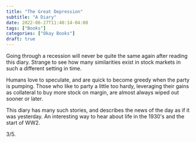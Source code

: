 ```yaml
---
title: "The Great Depression"
subtitle: "A Diary"
date: 2022-06-27T11:40:14-04:00
tags: ["Books"]
categories: ["Okay Books"]
draft: true
---
```


Going through a recession will never be quite the same again after reading this diary. Strange to see how many similarities exist in stock markets in such a different setting in time.

Humans love to speculate, and are quick to become greedy when the party is pumping. Those who like to party a little too hardy, leveraging their gains as collateral to buy more stock on margin, are almost always wiped out sooner or later.

This diary has many such stories, and describes the news of the day as if it was yesterday. An interesting way to hear about life in the 1930's and the start of WW2.

3/5.
